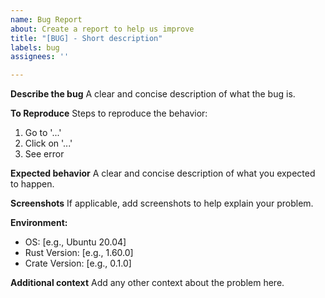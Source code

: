 ```yaml
---
name: Bug Report
about: Create a report to help us improve
title: "[BUG] - Short description"
labels: bug
assignees: ''

---
```


**Describe the bug**
A clear and concise description of what the bug is.

**To Reproduce**
Steps to reproduce the behavior:
1. Go to '...'
2. Click on '...'
3. See error

**Expected behavior**
A clear and concise description of what you expected to happen.

**Screenshots**
If applicable, add screenshots to help explain your problem.

**Environment:**
 - OS: [e.g., Ubuntu 20.04]
 - Rust Version: [e.g., 1.60.0]
 - Crate Version: [e.g., 0.1.0]

**Additional context**
Add any other context about the problem here. 
